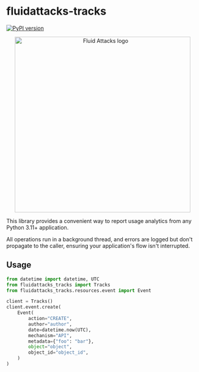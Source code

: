 # fluidattacks-tracks

[![PyPI version](https://img.shields.io/pypi/v/fluidattacks-tracks.svg)](https://pypi.org/project/fluidattacks-tracks/)

<p align="center">
  <a href="https://fluidattacks.com/" rel="noopener" target="_blank">
  <img width="460px" src="https://res.cloudinary.com/fluid-attacks/image/upload/v1728418266/airs/logo/logo_full.png" alt="Fluid Attacks logo">
  </a>
</p>

This library provides a convenient way to report usage analytics from any Python 3.11+
application.

All operations run in a background thread, and errors are logged but don't propagate to the caller, ensuring your application's flow isn't interrupted.

## Usage

```python
from datetime import datetime, UTC
from fluidattacks_tracks import Tracks
from fluidattacks_tracks.resources.event import Event

client = Tracks()
client.event.create(
    Event(
        action="CREATE",
        author="author",
        date=datetime.now(UTC),
        mechanism="API",
        metadata={"foo": "bar"},
        object="object",
        object_id="object_id",
    )
)
```
